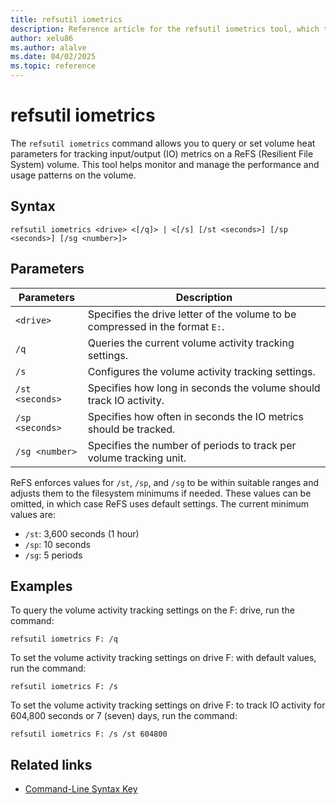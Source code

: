```yaml
---
title: refsutil iometrics
description: Reference article for the refsutil iometrics tool, which tracks IO data to monitor performance and usage patterns on a Resilient File System (ReFS) volume in Windows.
author: xelu86
ms.author: alalve
ms.date: 04/02/2025
ms.topic: reference
---
```


# refsutil iometrics

The `refsutil iometrics` command allows you to query or set volume heat parameters for tracking input/output (IO) metrics on a ReFS (Resilient File System) volume. This tool helps monitor and manage the performance and usage patterns on the volume.

## Syntax

```
refsutil iometrics <drive> <[/q]> | <[/s] [/st <seconds>] [/sp <seconds>] [/sg <number>]>
```

## Parameters

| Parameters | Description |
|--|--|
| `<drive>` | Specifies the drive letter of the volume to be compressed in the format `E:`. |
| `/q` | Queries the current volume activity tracking settings. |
| `/s` | Configures the volume activity tracking settings. |
| `/st <seconds>` | Specifies how long in seconds the volume should track IO activity. |
| `/sp <seconds>` | Specifies how often in seconds the IO metrics should be tracked. |
| `/sg <number>` | Specifies the number of periods to track per volume tracking unit. |

ReFS enforces values for `/st`, `/sp`, and `/sg` to be within suitable ranges and adjusts them to the filesystem minimums if needed. These values can be omitted, in which case ReFS uses default settings. The current minimum values are:

- `/st`: 3,600 seconds (1 hour)
- `/sp`: 10 seconds
- `/sg`: 5 periods

## Examples

To query the volume activity tracking settings on the F: drive, run the command:

```
refsutil iometrics F: /q
```

To set the volume activity tracking settings on drive F: with default values, run the command:

```
refsutil iometrics F: /s
```

To set the volume activity tracking settings on drive F: to track IO activity for 604,800 seconds or 7 (seven) days, run the command:

```
refsutil iometrics F: /s /st 604800
```

## Related links

- [Command-Line Syntax Key](command-line-syntax-key.md)

